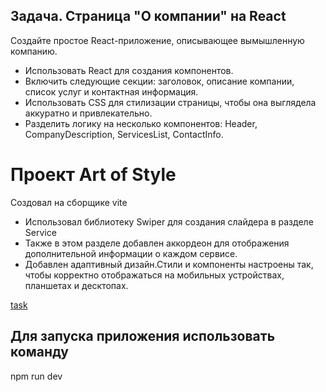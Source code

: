 ## Задача. Страница "О компании" на React

Создайте простое React-приложение, описывающее вымышленную компанию.

- Использовать React для создания компонентов.
- Включить следующие секции: заголовок, описание компании, список услуг и контактная информация.
- Использовать CSS для стилизации страницы, чтобы она выглядела аккуратно и привлекательно.
- Разделить логику на несколько компонентов: Header, CompanyDescription, ServicesList, ContactInfo.

# Проект Art of Style

Создовал на сборщике vite

- Использовал библиотеку Swiper для создания слайдера в разделе Service
- Также в этом разделе добавлен аккордеон для отображения дополнительной информации о каждом сервисе.
- Добавлен адаптивный дизайн.Стили и компоненты настроены так, чтобы корректно отображаться на мобильных устройствах, планшетах и десктопах.

[task](https://github.com/Nesmeian/test-react-task)

## Для запуска приложения использовать команду

npm run dev
